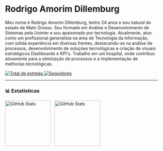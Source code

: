 #  Rodrigo Amorim Dillemburg

Meu nome é Rodrigo Amorim Dillemburg, tenho 24 anos e sou natural do estado de Mato Grosso. Sou formado em Análise e Desenvolvimento de Sistemas pela Uninter e sou apaixonado por tecnologia. Atualmente, atuo como um profissional generalista na área de Tecnologia da Informação, com sólida experiência em diversas frentes, destacando-se na análise de processos, desenvolvimento de soluções tecnológicas e criação de visuais estratégicos Dashboards e KPI's. Trabalho em um hospital, onde contribuo ativamente para a otimização de processos e a implementação de melhorias tecnológicas.

<p align="left">
   
<a href="https://github.com/Radillen?tab=repositories&sort=stargazers">
        <img 
            alt="Total de estrelas" 
            title="Total de estrelas GitHub" 
            src="https://custom-icon-badges.demolab.com/github/stars/Radillen?color=55960c&style=for-the-badge&labelColor=488207&logo=star&label=estrelas"
        />
    </a>
    <a href="https://github.com/Larissakich?tab=followers">
        <img 
            alt="Seguidores" 
            title="Me siga no GitHub" 
            src="https://custom-icon-badges.demolab.com/github/followers/Radillen?color=236ad3&labelColor=1155ba&style=for-the-badge&logo=github&label=Seguidores&logoColor=white"
        />
    </a>
</p>

---


### 📊 Estatísticas

<p>
  <img 
    align="left" 
    alt="GitHub Stats" 
    height="150" 
    style="padding-right: 10px;" 
    src="https://github-readme-stats.vercel.app/api?username=Radillen&show_icons=true&theme=tokyonight&include_all_commits=true&locale=pt-br" 
  />


<img 
      align="left" 
      alt="GitHub Stats" 
      height="150" 
      src="https://github-readme-stats.vercel.app/api/top-langs/?username=Radillen&theme=tokyonight&layout=compact&custom_title=Tecnologias&langs_count=9" 
  />

</p>
